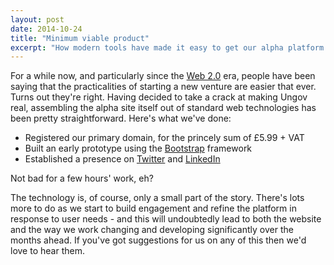 ```yaml
---
layout: post
date: 2014-10-24
title: "Minimum viable product"
excerpt: "How modern tools have made it easy to get our alpha platform online."
---
```


For a while now, and particularly since the <a href="http://en.wikipedia.org/wiki/Web_2.0">Web 2.0</a> era, people have been saying that the practicalities of starting a new venture are easier that ever. Turns out they're right. Having decided to take a crack at making Ungov real, assembling the alpha site itself out of standard web technologies has been pretty straightforward. Here's what we've done:

- Registered our primary domain, for the princely sum of £5.99 + VAT
- Built an early prototype using the [Bootstrap](http://getbootstrap.com) framework
- Established a presence on [Twitter](https://twitter.com/ungov.uk) and [LinkedIn](https://www.linkedin.com/company/5307779)

Not bad for a few hours' work, eh?

The technology is, of course, only a small part of the story. There's lots more to do as we start to build engagement and refine the platform in response to user needs - and this will undoubtedly lead to both the website and the way we work changing and developing significantly over the months ahead. If you've got suggestions for us on any of this then we'd love to hear them.